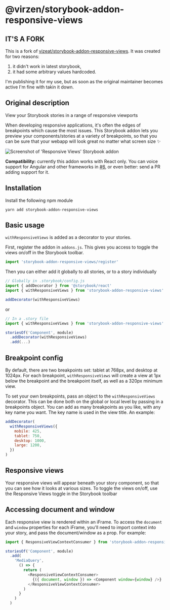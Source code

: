 # @virzen/storybook-addon-responsive-views

## IT'S A FORK

This is a fork of [vizeat/storybook-addon-responsive-views](https://github.com/vizeat/storybook-addon-responsive-views). It was created for two reasons:
1) it didn't work in latest storybook,
2) it had some arbitrary values hardcoded.

I'm publishing it for my use, but as soon as the original maintainer becomes active I'm fine with takin it down.

## Original description

View your Storybook stories in a range of responsive viewports

When developing responsive applications, it's often the edges of breakpoints which cause the most issues. This Storybook addon lets you preview your components/stories at a variety of breakpoints, so that you can be sure that your webapp will look great no matter what screen size ✨

![Screenshot of 'Responsive Views' Storybook addon](https://github.com/vizeat/storybook-addon-responsive-views/blob/master/docs/viewport.png)

**Compatibility:** currently this addon works with React only. You can voice support for Angular and other frameworks in [#6](https://github.com/vizeat/storybook-addon-responsive-views/issues/6), or even better: send a PR adding support for it.


## Installation
Install the following npm module

```
yarn add storybook-addon-responsive-views
```

## Basic usage

`withResponsiveViews` is added as a decorator to your stories.

First, register the addon in `addons.js`. This gives you access to toggle the views on/off in the Storybook toolbar.

```js
import 'storybook-addon-responsive-views/register'
```

Then you can either add it globally to all stories, or to a story individually

```js
// Globally in .storybook/config.js
import { addDecorator } from '@storybook/react'
import { withResponsiveViews } from 'storybook-addon-responsive-views'

addDecorator(withResponsiveViews)
```

or

```js
// In a .story file
import { withResponsiveViews } from 'storybook-addon-responsive-views'

storiesOf('Component', module)
  .addDecorator(withResponsiveViews)
  .add(...)
```

## Breakpoint config

By default, there are two breakpoints set: tablet at 768px, and desktop at 1024px. For each breakpoint, `withResponsiveViews` will create a view at 1px below the breakpoint and the breakpoint itself, as well as a 320px minimum view.

To set your own breakpoints, pass an object to the `withResponsiveViews` decorator. This can be done both on the global or local level by passing in a breakpoints object. You can add as many breakpoints as you like, with any key name you want. The key name is used in the view title. An example:

```js
addDecorator(
  withResponsiveViews({
    mobile: 425,
    tablet: 750,
    desktop: 1000,
    large: 1200,  
  })
)
```

## Responsive views

Your responsive views will appear beneath your story component, so that you can see how it looks at various sizes. To toggle the views on/off, use the Responsive Views toggle in the Storybook toolbar

## Accessing document and window

Each responsive view is rendered within an iFrame. To access the `document` and `window` properties for each iFrame, you'll need to import context into your story, and pass the document/window as a prop. For example:

```js
import { ResponsiveViewContextConsumer } from 'storybook-addon-responsive-views'

storiesOf('Component', module)
  .add(
    'MediaQuery',
      () => {
        return (
          <ResponsiveViewContextConsumer>
            {({ document, window }) => <Component window={window} />}
          </ResponsiveViewContextConsumer>
        )
      }
    )
  )
```
